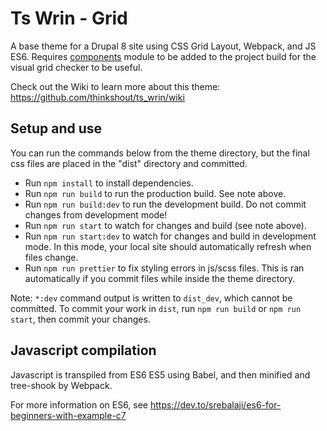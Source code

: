 # Ts Wrin - Grid

A base theme for a Drupal 8 site using CSS Grid Layout, Webpack, and JS ES6.
Requires
[components](https://www.drupal.org/project/components) module to be added to
the project build for the visual grid checker to be useful.

Check out the Wiki to learn more about this theme:
https://github.com/thinkshout/ts_wrin/wiki

## Setup and use

You can run the commands below from the theme directory, but the final css files
are placed in the "dist" directory and committed.

- Run `npm install` to install dependencies.
- Run `npm run build` to run the production build. See note above. 
- Run `npm run build:dev` to run the development build. Do not commit changes
  from development mode!
- Run `npm run start` to watch for changes and build (see note above).
- Run `npm run start:dev` to watch for changes and build in development mode.
  In this mode, your local site should automatically refresh when files change.
- Run `npm run prettier` to fix styling errors in js/scss files. This is ran
  automatically if you commit files while inside the theme directory.

Note: `*:dev` command output is written to `dist_dev`, which cannot be
committed. To commit your work in `dist`, run `npm run build` or
`npm run start`, then commit your changes.

## Javascript compilation

Javascript is transpiled from ES6 ES5 using Babel, and then minified and
tree-shook by Webpack.

For more information on ES6, see https://dev.to/srebalaji/es6-for-beginners-with-example-c7
